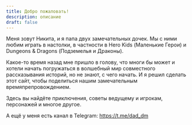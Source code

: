 ```yaml
---
title: Добро пожаловать!
description: описание
draft: false
---
```

<!-- image: "@assets/profile/jane-doe.jpg" -->

Меня зовут Никита, и я папа двух замечательных дочек. Мы с ними любим играть в настолки, в частности в Hero Kids (Маленькие Герои) и Dungeons & Dragons (Подземелья и Драконы).

Какое-то время назад мне пришло в голову, что многи бы может и хотели начать погружаться в волшебный мир совместного рассказывания историй, но не знают, с чего начать. И я решил сделать этот сайт, чтобы поделиться нашим замечательным времяпрепровождением.

Здесь вы найдёте приключения, советы ведущему и игрокам, персонажей и многое другое.

А ещё у меня есть канал в Telegram: https://t.me/dad_dm
